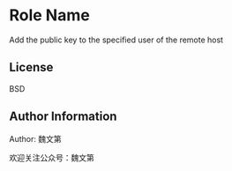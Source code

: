 Role Name
=========
Add the public key to the specified user of the remote host

License
-------
BSD

Author Information
------------------
Author: 魏文第

欢迎关注公众号：魏文第

